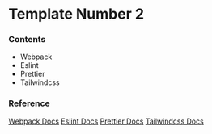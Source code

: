 # Template Number 2

### Contents

- Webpack
- Eslint
- Prettier
- Tailwindcss

### Reference

[Webpack Docs](https://webpack.js.org/guides/)
[Eslint Docs](https://eslint.org/docs/latest/)
[Prettier Docs](https://prettier.io/docs/en/)
[Tailwindcss Docs](https://tailwindcss.com/docs/installation)
